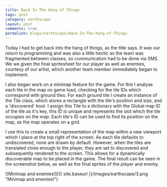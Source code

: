 ```yaml
---
title: Back In The Hang of Things
tags: post
category: earthscape
layout: post
comments: true
permalink: blogs/earthscape/Back-In-The-Hang-of-Things
---
```


Today I had to get back into the hang of things, as the title says. It was our return to programming and was also a little hectic as the team was fragmented between classes, so communication had to be done via SMS. We we given the final spritesheet for our player as well as enemies, courtesy of our artist, which another team member immediately began to implement. 

I also began work on a minimap feature for the game. For this I analyse each tile in the map on game load, checking for the tile IDs which correspond with ground tiles. For each ground tile I create an instance of the Tile class, which stores a rectangle with the tile's position and size, and a 'discovered' bool. I assign this Tile to a dictionary with the Global map ID of the tile as it's key, this ID is unique and represents the slot which the tile occupies on the map. Each tile's ID can be used to find its position on the map, as the map operates on a grid. 

I use this to create a small representation of the map within a new viewport which I place at the top right of the screen. As each tile defaults to undiscovered, none are drawn by default. However, when the tiles are translated close enough to the player, they are set to discovered and subsequently rendered to the screen. This allows for a dynamically discoverable map to be placed in the game. The final result can be seen in the screenshot below, as well as the final sprites of the player and enemy.

![Minimap and enemies!]({{ site.baseurl }}/images/earthscape/3.png "Minimap and enemies!")	